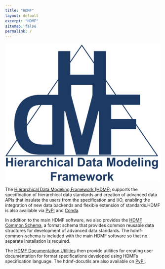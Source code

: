 ```yaml
---
title: "HDMF"
layout: default
excerpt: "HDMF"
sitemap: false
permalink: /
---
```



<img alt="HDMF logo" src="images/hdmf_logo.png" width="550" class="center-block">

The [Hierarchical Data Modeling Framework (HDMF)](https://github.com/hdmf-dev/hdmf)
supports the specification of hierarchical data standards and creation of advanced
data APIs that insulate the users from the specification and I/O, enabling the integration
of new data backends and flexible extension of standards.HDMF is also available
via [PyPI](https://pypi.org/project/hdmf/) and [Conda](https://anaconda.org/conda-forge/hdmf).

In addition to the main HDMF software, we also provides the
<a href="{{ site.url }}{{ site.baseurl }}/hdmf-common-docs">HDMF Common Schema</a>,
a format schema that provides common reusable data structures for development of advanced data standards.
The hdmf-common-schema is included with the main HDMF software so that no separate installation is required.

The [HDMF Documentation Utilities](https://github.com/hdmf-dev/hdmf-docutils)  then provide
utilities for creating user documentation for format specifications developed using HDMFs
specification language. The hdmf-docutils are also available on
[PyPI](https://pypi.org/project/hdmf-docutils/).

